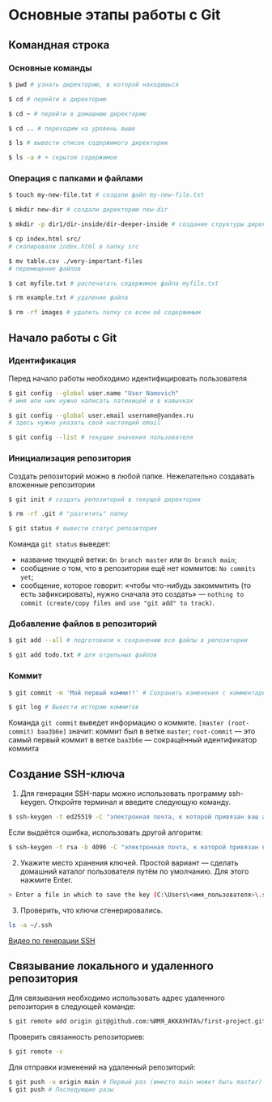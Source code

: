 # Основные этапы работы с Git
## Командная строка
### Основные команды
```bash
$ pwd # узнать директорию, в которой находишься

$ cd # перейти в директорию

$ cd ~ # перейти в домашнюю директорию

$ cd .. # переходим на уровень выше

$ ls # вывести список содержимого директории

$ ls -a # + скрытое содержимое
```
### Операция с папками и файлами
```bash
$ touch my-new-file.txt # создали файл my-new-file.txt 

$ mkdir new-dir # создали директорию new-dir 

$ mkdir -p dir1/dir-inside/dir-deeper-inside # создание структуры директорий

$ cp index.html src/
# скопировали index.html в папку src 

$ mv table.csv ./very-important-files
# перемещение файлов

$ cat myfile.txt # распечатать содержимое файла myfile.txt

$ rm example.txt # удаление файла

$ rm -rf images # удалить папку со всем её содержимым
```
## Начало работы с Git
### Идентификация
Перед начало работы необходимо идентифицировать пользователя
```bash
$ git config --global user.name "User Namovich" 
# имя или ник нужно написать латиницей и в кавычках

$ git config --global user.email username@yandex.ru
# здесь нужно указать свой настоящий email 

$ git config --list # текущие значения пользователя
```
### Инициализация репозитория
Создать репозиторий можно в любой папке. Нежелательно создавать вложенные репозитории
```bash
$ git init # создать репозиторий в текущей директории

$ rm -rf .git # "разгитить" папку

$ git status # вывести статус репозитория
```
Команда `git status` выведет:
* название текущей ветки: `On branch master` или `On branch main`;
* сообщение о том, что в репозитории ещё нет коммитов: `No commits yet`;
* сообщение, которое говорит: «чтобы что-нибудь закоммитить (то есть зафиксировать), нужно сначала это создать» — `nothing to commit (create/copy files and use "git add" to track)`.
### Добавление файлов в репозиторий
```bash
$ git add --all # подготовили к сохранению все файлы в репозитории

$ git add todo.txt # для отдельных файлов
```
### Коммит
```bash
$ git commit -m 'Мой первый коммит!' # Сохранить изменения с комментарием (-m)

$ git log # Вывести историю коммитов
```
Команда `git commit` выведет информацию о коммите.
`[master (root-commit) baa3b6e]` значит:
коммит был в ветке `master`;
`root-commit` — это самый первый коммит в ветке
`baa3b6e` — сокращённый идентификатор коммита
## Создание SSH-ключа
1. Для генерации SSH-пары можно использовать программу ssh-keygen. Откройте терминал и введите следующую команду.
```bash
$ ssh-keygen -t ed25519 -C "электронная почта, к которой привязан ваш аккаунт на GitHub"
```
Если выдаётся ошибка, использовать другой алгоритм:
```bash
$ ssh-keygen -t rsa -b 4096 -C "электронная почта, к которой привязан ваш аккаунт на GitHub"
```
2. Укажите место хранения ключей. Простой вариант — сделать домашний каталог пользователя путём по умолчанию. Для этого нажмите Enter.
```bash
> Enter a file in which to save the key (C:\Users\<имя_пользователя>\.ssh\):[Press enter]
```
3. Проверить, что ключи сгенерировались.
```bash
ls -a ~/.ssh
```
[Видео по генерации SSH](https://disk.yandex.ru/i/Jpg6qIw_DzgwrQ)
## Связывание локального и удаленного репозитория
Для связывания необходимо использовать адрес удаленного репозитория в следующей команде:
```bash
$ git remote add origin git@github.com:%ИМЯ_АККАУНТА%/first-project.git 
```
Проверить связанность репозиториев:
```bash
$ git remote -v
```
Для отправки изменений на удаленный репозиторий:
```bash
$ git push -u origin main # Первый раз (вместо main может быть master)
$ git push # Последующие разы
```